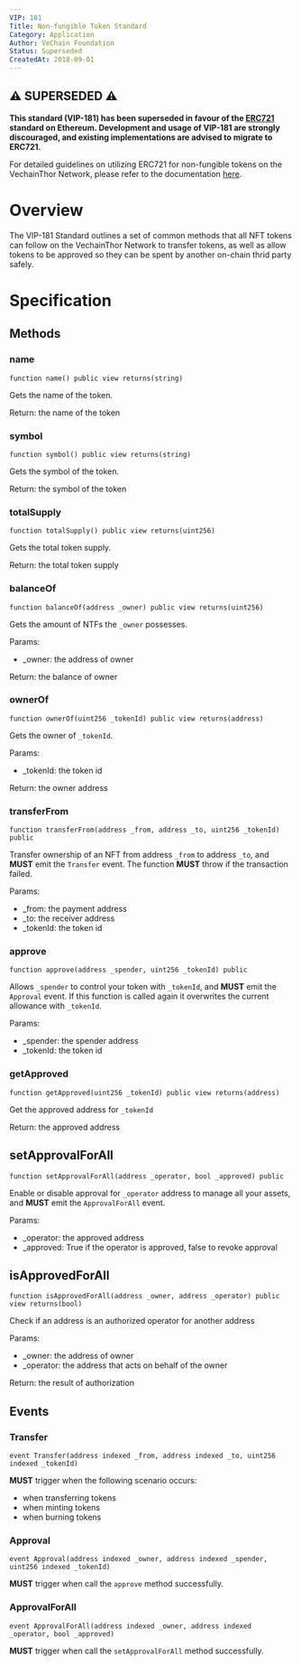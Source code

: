 ```yaml
---
VIP: 181
Title: Non-fungible Token Standard
Category: Application
Author: VeChain Foundation
Status: Superseded
CreatedAt: 2018-09-01
---
```


## ⚠️ SUPERSEDED ⚠️

**This standard (VIP-181) has been superseded in favour of the [ERC721](https://github.com/ethereum/ercs/blob/master/ERCS/erc-721.md) standard on Ethereum. Development and usage of VIP-181 are strongly discouraged, and existing implementations are advised to migrate to ERC721.**

For detailed guidelines on utilizing ERC721 for non-fungible tokens on the VechainThor Network, please refer to the documentation [here](https://github.com/ethereum/ercs/blob/master/ERCS/erc-721.md).

# Overview

The VIP-181 Standard outlines a set of common methods that all NFT tokens can follow on the VechainThor Network to transfer tokens, as well as allow tokens to be approved so they can be spent by another on-chain thrid party safely.


# Specification

## Methods

### name

    function name() public view returns(string)

Gets the name of the token.

Return: the name of the token


### symbol

    function symbol() public view returns(string)

Gets the symbol of the token.

Return: the symbol of the token


### totalSupply

    function totalSupply() public view returns(uint256)

Gets the total token supply.

Return: the total token supply


### balanceOf


    function balanceOf(address _owner) public view returns(uint256)

Gets the amount of NTFs the `_owner` possesses.

Params:

+ _owner: the address of owner

Return: the balance of owner


### ownerOf

    function ownerOf(uint256 _tokenId) public view returns(address)

Gets the owner of `_tokenId`.

Params: 

+ _tokenId: the token id

Return: the owner address


### transferFrom

    function transferFrom(address _from, address _to, uint256 _tokenId) public

Transfer ownership of an NFT from address `_from` to address `_to`, and **MUST** emit the `Transfer` event. The function **MUST** throw if the transaction failed.

Params:

+ _from: the payment address
+ _to: the receiver address
+ _tokenId: the token id


### approve

    function approve(address _spender, uint256 _tokenId) public

Allows `_spender` to control your token with `_tokenId`, and **MUST** emit the `Approval` event. If this function is called again it overwrites the current allowance with `_tokenId`.

Params:

+ _spender: the spender address
+ _tokenId: the token id


### getApproved

    function getApproved(uint256 _tokenId) public view returns(address)

Get the approved address for `_tokenId`

Return: the approved address


## setApprovalForAll

    function setApprovalForAll(address _operator, bool _approved) public

Enable or disable approval for `_operator` address to manage all your assets, and **MUST** emit the `ApprovalForAll` event.

Params:

+ _operator: the approved address
+ _approved: True if the operator is approved, false to revoke approval


## isApprovedForAll

    function isApprovedForAll(address _owner, address _operator) public view returns(bool)

Check if an address is an authorized operator for another address

Params:

+ _owner: the address of owner
+ _operator: the address that acts on behalf of the owner

Return: the result of authorization


## Events

### Transfer

    event Transfer(address indexed _from, address indexed _to, uint256 indexed _tokenId)

**MUST** trigger when the following scenario occurs:

+ when transferring tokens
+ when minting tokens
+ when burning tokens


### Approval

    event Approval(address indexed _owner, address indexed _spender, uint256 indexed _tokenId)

**MUST** trigger when call the `approve` method successfully.


### ApprovalForAll

    event ApprovalForAll(address indexed _owner, address indexed _operator, bool _approved)

**MUST** trigger when call the `setApprovalForAll` method successfully.

